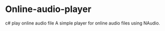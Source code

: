 # Online-audio-player
c# play online audio file
A simple player for online audio files using NAudio.
